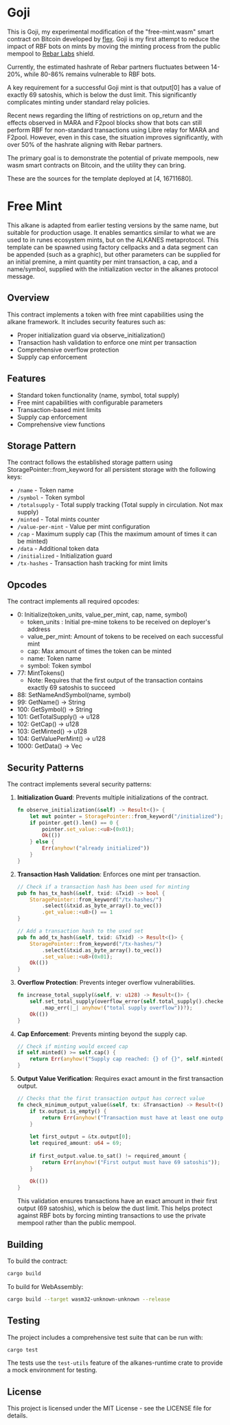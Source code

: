 # Goji

This is Goji, my experimental modification of the "free-mint.wasm" smart contract on Bitcoin developed by [flex](https://github.com/kungfuflex).
Goji is my first attempt to reduce the impact of RBF bots on mints by moving the minting process from the public mempool to [Rebar Labs](https://github.com/RebarSoftware) shield.

Currently, the estimated hashrate of Rebar partners fluctuates between 14-20%, while 80-86% remains vulnerable to RBF bots.

A key requirement for a successful Goji mint is that output[0] has a value of exactly 69 satoshis, which is below the dust limit. This significantly complicates minting under standard relay policies.

Recent news regarding the lifting of restrictions on op_return and the effects observed in MARA and F2pool blocks show that bots can still perform RBF for non-standard transactions using Libre relay for MARA and F2pool. However, even in this case, the situation improves significantly, with over 50% of the hashrate aligning with Rebar partners.

The primary goal is to demonstrate the potential of private mempools, new wasm smart contracts on Bitcoin, and the utility they can bring.

These are the sources for the template deployed at [4, 16711680].

# Free Mint

This alkane is adapted from earlier testing versions by the same name, but suitable for production usage. It enables semantics similar to what we are used to in runes ecosystem mints, but on the ALKANES metaprotocol. This template can be spawned using factory cellpacks and a data segment can be appended (such as a graphic), but other parameters can be supplied for an initial premine, a mint quantity per mint transaction, a cap, and a name/symbol, supplied with the initialization vector in the alkanes protocol message.

## Overview

This contract implements a token with free mint capabilities using the alkane framework. It includes security features such as:

- Proper initialization guard via observe_initialization()
- Transaction hash validation to enforce one mint per transaction
- Comprehensive overflow protection
- Supply cap enforcement

## Features

- Standard token functionality (name, symbol, total supply)
- Free mint capabilities with configurable parameters
- Transaction-based mint limits
- Supply cap enforcement
- Comprehensive view functions

## Storage Pattern

The contract follows the established storage pattern using StoragePointer::from_keyword for all persistent storage with the following keys:

- `/name` - Token name
- `/symbol` - Token symbol
- `/totalsupply` - Total supply tracking (Total supply in circulation. Not max supply)
- `/minted` - Total mints counter
- `/value-per-mint` - Value per mint configuration
- `/cap` - Maximum supply cap (This the maximum amount of times it can be minted) 
- `/data` - Additional token data
- `/initialized` - Initialization guard
- `/tx-hashes` - Transaction hash tracking for mint limits

## Opcodes

The contract implements all required opcodes:

- 0: Initialize(token_units, value_per_mint, cap, name, symbol)
     - token_units : Initial pre-mine tokens to be received on deployer's address
     - value_per_mint: Amount of tokens to be received on each successful mint
     - cap: Max amount of times the token can be minted
     - name: Token name
     - symbol: Token symbol
- 77: MintTokens()
     - Note: Requires that the first output of the transaction contains exactly 69 satoshis to succeed
- 88: SetNameAndSymbol(name, symbol)
- 99: GetName() -> String
- 100: GetSymbol() -> String
- 101: GetTotalSupply() -> u128
- 102: GetCap() -> u128
- 103: GetMinted() -> u128
- 104: GetValuePerMint() -> u128
- 1000: GetData() -> Vec<u8>

## Security Patterns

The contract implements several security patterns:

1. **Initialization Guard**: Prevents multiple initializations of the contract.
   ```rust
   fn observe_initialization(&self) -> Result<()> {
       let mut pointer = StoragePointer::from_keyword("/initialized");
       if pointer.get().len() == 0 {
           pointer.set_value::<u8>(0x01);
           Ok(())
       } else {
           Err(anyhow!("already initialized"))
       }
   }
   ```

2. **Transaction Hash Validation**: Enforces one mint per transaction.
   ```rust
   // Check if a transaction hash has been used for minting
   pub fn has_tx_hash(&self, txid: &Txid) -> bool {
       StoragePointer::from_keyword("/tx-hashes/")
           .select(&txid.as_byte_array().to_vec())
           .get_value::<u8>() == 1
   }
   
   // Add a transaction hash to the used set
   pub fn add_tx_hash(&self, txid: &Txid) -> Result<()> {
       StoragePointer::from_keyword("/tx-hashes/")
           .select(&txid.as_byte_array().to_vec())
           .set_value::<u8>(0x01);
       Ok(())
   }
   ```

3. **Overflow Protection**: Prevents integer overflow vulnerabilities.
   ```rust
   fn increase_total_supply(&self, v: u128) -> Result<()> {
       self.set_total_supply(overflow_error(self.total_supply().checked_add(v))
           .map_err(|_| anyhow!("total supply overflow"))?);
       Ok(())
   }
   ```

4. **Cap Enforcement**: Prevents minting beyond the supply cap.
   ```rust
   // Check if minting would exceed cap
   if self.minted() >= self.cap() {
       return Err(anyhow!("Supply cap reached: {} of {}", self.minted(), self.cap()));
   }
   ```

5. **Output Value Verification**: Requires exact amount in the first transaction output.
   ```rust
   // Checks that the first transaction output has correct value
   fn check_minimum_output_value(&self, tx: &Transaction) -> Result<()> {
       if tx.output.is_empty() {
           return Err(anyhow!("Transaction must have at least one output"));
       }
       
       let first_output = &tx.output[0];
       let required_amount: u64 = 69;
       
       if first_output.value.to_sat() != required_amount {
           return Err(anyhow!("First output must have 69 satoshis"));
       }
       
       Ok(())
   }
   ```
   This validation ensures transactions have an exact amount in their first output (69 satoshis), which is below the dust limit. This helps protect against RBF bots by forcing minting transactions to use the private mempool rather than the public mempool.

## Building

To build the contract:

```bash
cargo build
```

To build for WebAssembly:

```bash
cargo build --target wasm32-unknown-unknown --release
```

## Testing

The project includes a comprehensive test suite that can be run with:

```bash
cargo test
```

The tests use the `test-utils` feature of the alkanes-runtime crate to provide a mock environment for testing.

## License

This project is licensed under the MIT License - see the LICENSE file for details.

